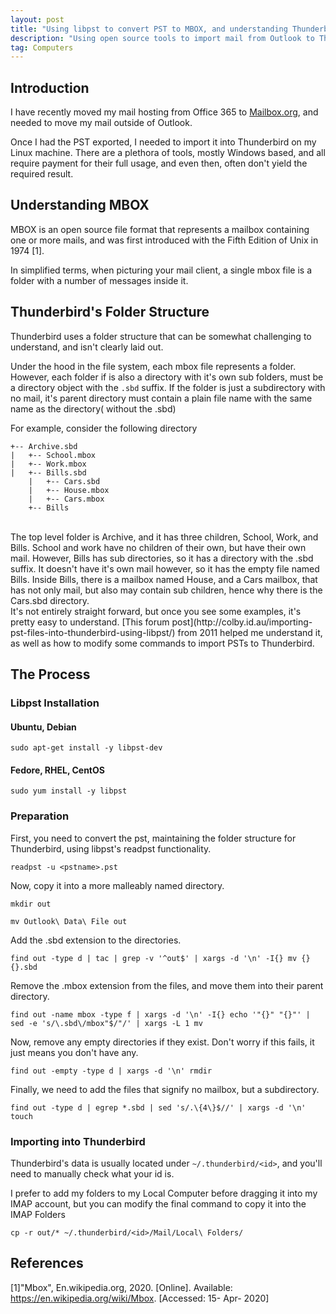 ```yaml
---
layout: post
title: "Using libpst to convert PST to MBOX, and understanding Thunderbird's folder structure.md"
description: "Using open source tools to import mail from Outlook to Thunderbird"
tag: Computers
---
```

## Introduction
I have recently moved my mail hosting from Office 365 to [Mailbox.org](mailbox.org), and needed to move my mail outside of Outlook. 

Once I had the PST exported, I needed to import it into Thunderbird on my Linux machine. There are a plethora of tools, mostly Windows based, and all require payment for their full usage, and even then, often don't yield the required result.

## Understanding MBOX
MBOX is an open source file format that represents a mailbox containing one or more mails, and was first introduced with the Fifth Edition of Unix in 1974 [1].

In simplified terms, when picturing your mail client, a single mbox file is a folder with a number of messages inside it.

## Thunderbird's Folder Structure
Thunderbird uses a folder structure that can be somewhat challenging to understand, and isn't clearly laid out.


Under the hood in the file system, each mbox file represents a folder. However, each folder if is also a directory with it's own sub folders, must be a directory object with the `.sbd` suffix.
If the folder is just a subdirectory with no mail, it's parent directory must contain a plain file name with the same name as the directory( without the .sbd)


For example, consider the following directory


```
+-- Archive.sbd
|   +-- School.mbox
|   +-- Work.mbox
|   +-- Bills.sbd
    |   +-- Cars.sbd
    |   +-- House.mbox
    |   +-- Cars.mbox
    +-- Bills
```
<br>
The top level folder is Archive, and it has three children, School, Work, and Bills.
School and work have no children of their own, but have their own mail. However, Bills has sub directories, so it has a directory with the .sbd suffix. It doesn't have it's own mail however, so it has the empty file named Bills.
Inside Bills, there is a mailbox named House, and a Cars mailbox, that has not only mail, but also may contain sub children, hence why there is the Cars.sbd directory.
<br>
It's not entirely straight forward, but once you see some examples, it's pretty easy to understand. [This forum post](http://colby.id.au/importing-pst-files-into-thunderbird-using-libpst/) from 2011 helped me understand it, as well as how to modify some commands to import PSTs to Thunderbird.


## The Process

### Libpst Installation

#### Ubuntu, Debian
`sudo apt-get install -y libpst-dev`

#### Fedore, RHEL, CentOS
`sudo yum install -y libpst`

### Preparation
First, you need to convert the pst, maintaining the folder structure for Thunderbird, using libpst's readpst functionality.

`readpst -u <pstname>.pst`

Now, copy it into a more malleably named directory.

`mkdir out`

`mv Outlook\ Data\ File out`

Add the .sbd extension to the directories.


`find out -type d | tac | grep -v '^out$' | xargs -d '\n' -I{} mv {} {}.sbd`


Remove the .mbox extension from the files, and move them into their parent directory.


`find out -name mbox -type f | xargs -d '\n' -I{} echo '"{}" "{}"' | sed -e 's/\.sbd\/mbox"$/"/' | xargs -L 1 mv`


Now, remove any empty directories if they exist. Don't worry if this fails, it just means you don't have any.


`find out -empty -type d | xargs -d '\n' rmdir`


Finally, we need to add the files that signify no mailbox, but a subdirectory.


`find out -type d | egrep *.sbd | sed 's/.\{4\}$//' | xargs -d '\n' touch`



### Importing into Thunderbird
Thunderbird's data is usually located under `~/.thunderbird/<id>`, and you'll need to manually check what your id is.


I prefer to add my folders to my Local Computer before dragging it into my IMAP account, but you can modify the final command to copy it into the IMAP Folders


`cp -r out/* ~/.thunderbird/<id>/Mail/Local\ Folders/`


## References
[1]"Mbox", En.wikipedia.org, 2020. [Online]. Available: https://en.wikipedia.org/wiki/Mbox. [Accessed: 15- Apr- 2020]
